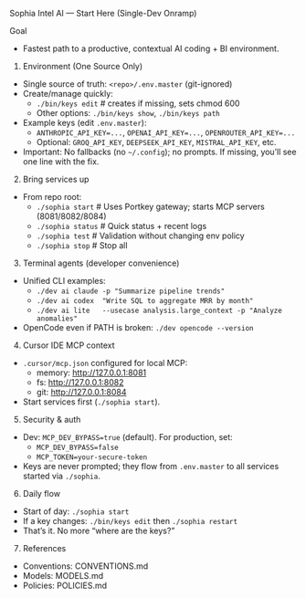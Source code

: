 Sophia Intel AI — Start Here (Single-Dev Onramp)

Goal
- Fastest path to a productive, contextual AI coding + BI environment.

1) Environment (One Source Only)
- Single source of truth: `<repo>/.env.master` (git-ignored)
- Create/manage quickly:
  - `./bin/keys edit`  # creates if missing, sets chmod 600
  - Other options: `./bin/keys show`, `./bin/keys path`
- Example keys (edit `.env.master`):
  - `ANTHROPIC_API_KEY=...`, `OPENAI_API_KEY=...`, `OPENROUTER_API_KEY=...`
  - Optional: `GROQ_API_KEY`, `DEEPSEEK_API_KEY`, `MISTRAL_API_KEY`, etc.
- Important: No fallbacks (no `~/.config`); no prompts. If missing, you’ll see one line with the fix.

2) Bring services up
- From repo root:
  - `./sophia start`    # Uses Portkey gateway; starts MCP servers (8081/8082/8084)
  - `./sophia status`   # Quick status + recent logs
  - `./sophia test`     # Validation without changing env policy
  - `./sophia stop`     # Stop all

3) Terminal agents (developer convenience)
- Unified CLI examples:
  - `./dev ai claude -p "Summarize pipeline trends"`
  - `./dev ai codex  "Write SQL to aggregate MRR by month"`
  - `./dev ai lite   --usecase analysis.large_context -p "Analyze anomalies"`
- OpenCode even if PATH is broken: `./dev opencode --version`

4) Cursor IDE MCP context
- `.cursor/mcp.json` configured for local MCP:
  - memory:  http://127.0.0.1:8081
  - fs:      http://127.0.0.1:8082
  - git:     http://127.0.0.1:8084
- Start services first (`./sophia start`).

5) Security & auth
- Dev: `MCP_DEV_BYPASS=true` (default). For production, set:
  - `MCP_DEV_BYPASS=false`
  - `MCP_TOKEN=your-secure-token`
- Keys are never prompted; they flow from `.env.master` to all services started via `./sophia`.

6) Daily flow
- Start of day: `./sophia start`
- If a key changes: `./bin/keys edit` then `./sophia restart`
- That’s it. No more “where are the keys?”

7) References
- Conventions: CONVENTIONS.md
- Models: MODELS.md
- Policies: POLICIES.md
